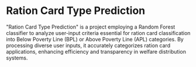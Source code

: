 # Ration Card Type Prediction
"Ration Card Type Prediction" is a project employing a Random Forest classifier to analyze user-input criteria essential for ration card classification into Below Poverty Line (BPL) or Above Poverty Line (APL) categories. By processing diverse user inputs, it accurately categorizes ration card applications, enhancing efficiency and transparency in welfare distribution systems.
